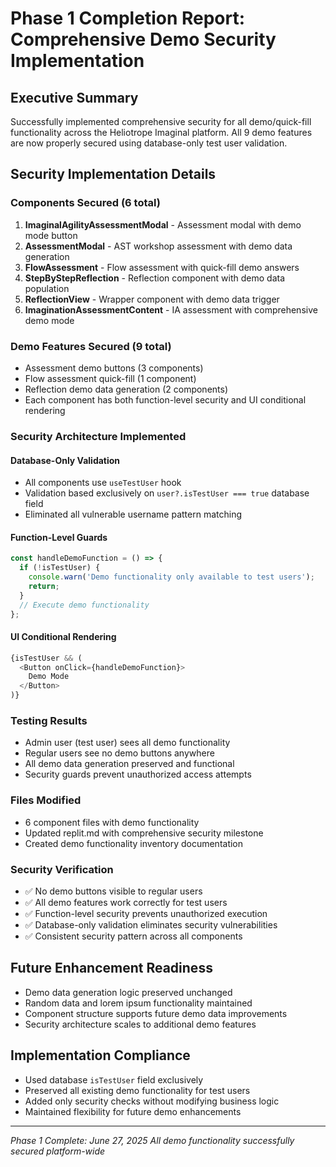 # Phase 1 Completion Report: Comprehensive Demo Security Implementation

## Executive Summary
Successfully implemented comprehensive security for all demo/quick-fill functionality across the Heliotrope Imaginal platform. All 9 demo features are now properly secured using database-only test user validation.

## Security Implementation Details

### Components Secured (6 total)
1. **ImaginalAgilityAssessmentModal** - Assessment modal with demo mode button
2. **AssessmentModal** - AST workshop assessment with demo data generation
3. **FlowAssessment** - Flow assessment with quick-fill demo answers
4. **StepByStepReflection** - Reflection component with demo data population
5. **ReflectionView** - Wrapper component with demo data trigger
6. **ImaginationAssessmentContent** - IA assessment with comprehensive demo mode

### Demo Features Secured (9 total)
- Assessment demo buttons (3 components)
- Flow assessment quick-fill (1 component)
- Reflection demo data generation (2 components)
- Each component has both function-level security and UI conditional rendering

### Security Architecture Implemented

#### Database-Only Validation
- All components use `useTestUser` hook
- Validation based exclusively on `user?.isTestUser === true` database field
- Eliminated all vulnerable username pattern matching

#### Function-Level Guards
```typescript
const handleDemoFunction = () => {
  if (!isTestUser) {
    console.warn('Demo functionality only available to test users');
    return;
  }
  // Execute demo functionality
};
```

#### UI Conditional Rendering
```typescript
{isTestUser && (
  <Button onClick={handleDemoFunction}>
    Demo Mode
  </Button>
)}
```

### Testing Results
- Admin user (test user) sees all demo functionality
- Regular users see no demo buttons anywhere
- All demo data generation preserved and functional
- Security guards prevent unauthorized access attempts

### Files Modified
- 6 component files with demo functionality
- Updated replit.md with comprehensive security milestone
- Created demo functionality inventory documentation

### Security Verification
- ✅ No demo buttons visible to regular users
- ✅ All demo features work correctly for test users
- ✅ Function-level security prevents unauthorized execution
- ✅ Database-only validation eliminates security vulnerabilities
- ✅ Consistent security pattern across all components

## Future Enhancement Readiness
- Demo data generation logic preserved unchanged
- Random data and lorem ipsum functionality maintained
- Component structure supports future demo data improvements
- Security architecture scales to additional demo features

## Implementation Compliance
- Used database `isTestUser` field exclusively
- Preserved all existing demo functionality for test users
- Added only security checks without modifying business logic
- Maintained flexibility for future demo enhancements

---
*Phase 1 Complete: June 27, 2025*
*All demo functionality successfully secured platform-wide*